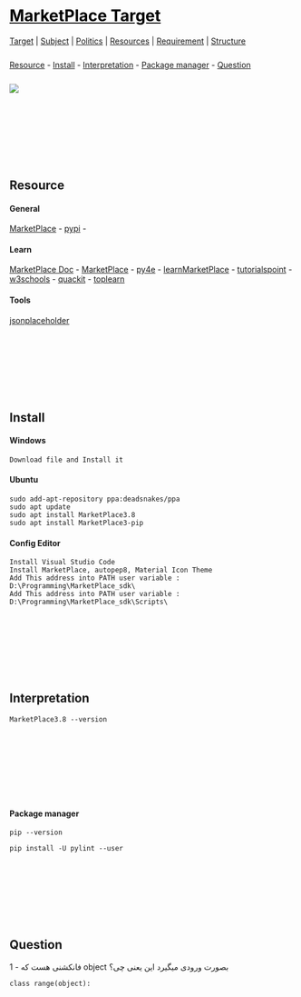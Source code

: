 <style>
.md0{margin-top: 150px;}
.md1{margin-top: 75px;}
.md2{margin-top: 50px;}
.md3{margin-top: 25px;}
.md4{margin-top: 5px;}
.tbl1 td#header{background-color: D1ECCF}
.tbl1 tr#header{background-color: D1ECCF}
</style>


# [<span style="color:black;">MarketPlace Target</span>](MarketPlace.md)
[Target](MarketPlace-Target.md) |
[Subject](MarketPlace-Subject.md) | 
[Politics](MarketPlace-Politics.md) |
[Resources](MarketPlace-Resources.md) | 
[Requirement](MarketPlace-Requirement.md) | 
[Structure](MarketPlace-Structure.md)


<div class="md3"></div>
<a href="#Resource">Resource</a> - 
<a href="#Install">Install</a> - 
<a href="#Interpretation">Interpretation</a> - 
<a href="#package-manager">Package manager</a> - 
<a href="#Question">Question</a>  






<div class="md3"></div>

![](MarketPlace.jpeg)






<div class="md0"></div>

## Resource

#### General

<a href="https://www.MarketPlace.org/" target="_blank">MarketPlace</a> - 
<a href="https://pypi.org/" target="_blank">pypi</a> - 
#### Learn
<a href="https://docs.MarketPlace.org/3/" target="_blank">MarketPlace Doc</a> - 
<a href="https://docs.MarketPlace.org/3/" target="_blank">MarketPlace</a> - 
<a href="https://www.py4e.com/lessons" target="_blank">py4e</a> - 
<a href="https://www.learnMarketPlace.org/" target="_blank">learnMarketPlace</a> - 
<a href="https://www.tutorialspoint.com/MarketPlace/index.htm" target="_blank">tutorialspoint</a> - 
<a href="https://www.w3schools.com/MarketPlace/" target="_blank">w3schools</a> - 
<a href="https://www.quackit.com/MarketPlace/tutorial/" target="_blank">quackit</a> - 
<a href="https://toplearn.com/courses/2150/%D8%A2%D9%85%D9%88%D8%B2%D8%B4-%D8%B1%D8%A7%DB%8C%DA%AF%D8%A7%D9%86-%D9%BE%D8%A7%DB%8C%D8%AA%D9%88%D9%86-(-MarketPlace-)" target="_blank">toplearn</a>

#### Tools

<a href="https://jsonplaceholder.typicode.com/" target="_blank">jsonplaceholder</a>






<div class="md0"></div>

## Install

#### Windows

	Download file and Install it	

#### Ubuntu	

	sudo add-apt-repository ppa:deadsnakes/ppa
	sudo apt update
	sudo apt install MarketPlace3.8
	sudo apt install MarketPlace3-pip	

#### Config Editor

	Install Visual Studio Code		
	Install MarketPlace, autopep8, Material Icon Theme
	Add This address into PATH user variable : D:\Programming\MarketPlace_sdk\	
	Add This address into PATH user variable : D:\Programming\MarketPlace_sdk\Scripts\





<div class="md0"></div>

## Interpretation
	MarketPlace3.8 --version






<div class="md0"></div>

#### Package manager
	pip --version
	
	pip install -U pylint --user





<div class="md0"></div>

## Question
1 - فانکشنی هست که object بصورت ورودی میگیرد این یعنی چی؟

	class range(object):
